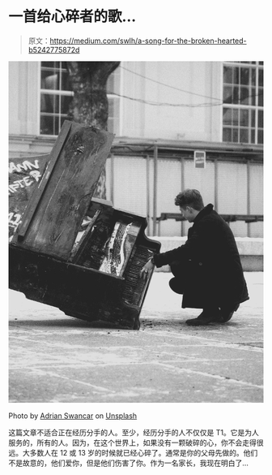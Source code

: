 # 一首给心碎者的歌…

> 原文：<https://medium.com/swlh/a-song-for-the-broken-hearted-b5242775872d>

![](img/057e88f70f43c72ad503ed897a9d076f.png)

Photo by [Adrian Swancar](https://unsplash.com/@a_d_s_w?utm_source=medium&utm_medium=referral) on [Unsplash](https://unsplash.com?utm_source=medium&utm_medium=referral)

这篇文章不适合正在经历分手的人。至少，经历分手的人不仅仅是 T1。它是为人服务的，所有的人。因为，在这个世界上，如果没有一颗破碎的心，你不会走得很远。大多数人在 12 或 13 岁的时候就已经心碎了。通常是你的父母先做的。他们不是故意的，他们爱你，但是他们伤害了你。作为一名家长，我现在明白了…